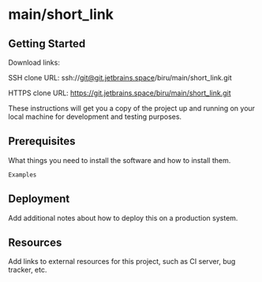 # main/short_link



## Getting Started

Download links:

SSH clone URL: ssh://git@git.jetbrains.space/biru/main/short_link.git

HTTPS clone URL: https://git.jetbrains.space/biru/main/short_link.git



These instructions will get you a copy of the project up and running on your local machine for development and testing purposes.

## Prerequisites

What things you need to install the software and how to install them.

```
Examples
```

## Deployment

Add additional notes about how to deploy this on a production system.

## Resources

Add links to external resources for this project, such as CI server, bug tracker, etc.
